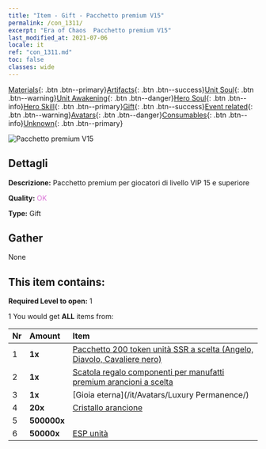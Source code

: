 ```yaml
---
title: "Item - Gift - Pacchetto premium V15"
permalink: /con_1311/
excerpt: "Era of Chaos  Pacchetto premium V15"
last_modified_at: 2021-07-06
locale: it
ref: "con_1311.md"
toc: false
classes: wide
---
```

 [Materials](/ItemsIT/){: .btn .btn--primary}[Artifacts](/ItemsIT/Artifacts/){: .btn .btn--success}[Unit Soul](/ItemsIT/UnitSoul/){: .btn .btn--warning}[Unit Awakening](/ItemsIT/UnitAwakening/){: .btn .btn--danger}[Hero Soul](/ItemsIT/HeroSoul/){: .btn .btn--info}[Hero Skill](/ItemsIT/HeroSkill/){: .btn .btn--primary}[Gift](/ItemsIT/Gift/){: .btn .btn--success}[Event related](/ItemsIT/Events/){: .btn .btn--warning}[Avatars](/ItemsIT/Avatars/){: .btn .btn--danger}[Consumables](/ItemsIT/Consumables/){: .btn .btn--info}[Unknown](/ItemsIT/Unknown/){: .btn .btn--primary}

 ![Pacchetto premium V15](/images/t/i_905015.png)

## Dettagli
 **Descrizione:** Pacchetto premium per giocatori di livello VIP 15 e superiore

 **Quality:** <span style="color: #DA70D6">OK</span>

 **Type:** Gift

## Gather

  None

## This item contains:

 **Required Level to open:** 1

 1 You would get **ALL** items  from:

  | Nr | Amount |     Item    |
  |:---|:-------|:------------|
  | 1 |  **1x** | [Pacchetto 200 token unità SSR a scelta (Angelo, Diavolo, Cavaliere nero)](/ItemsIT/con_1323/) |  | 
  | 2 |  **1x** | [Scatola regalo componenti per manufatti premium arancioni a scelta](/ItemsIT/con_1315/) |  | 
  | 3 |  **1x** | [Gioia eterna](/it/Avatars/Luxury Permanence/) |  | 
  | 4 |  **20x** | [Cristallo arancione](/ItemsIT/con_730/) |  | 
  | 5 |  **500000x** | <i class="fas fa-coins"/> |  | 
  | 6 |  **50000x** | [ESP unità](/ItemsIT/con_902/) |  | 
